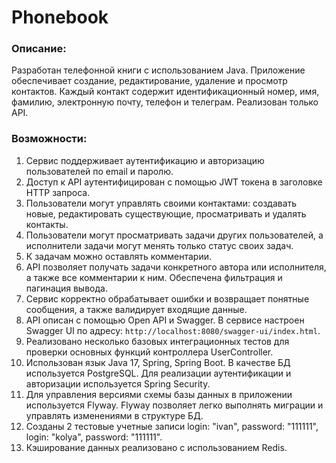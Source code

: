# Phonebook

### Описание:

Разработан телефонной книги с использованием Java. Приложение обеспечивает создание, редактирование, удаление и просмотр контактов. Каждый контакт содержит идентификационный номер, имя, фамилию, электронную почту, телефон и телеграм. Реализован только API.


### Возможности:

1. Сервис поддерживает аутентификацию и авторизацию пользователей по email и паролю.
2. Доступ к API аутентифицирован с помощью JWT токена в заголовке HTTP запроса.
3. Пользователи могут управлять своими контактами: создавать новые, редактировать существующие, просматривать и удалять контакты.
4. Пользователи могут просматривать задачи других пользователей, а исполнители задачи могут менять только статус своих задач.
5. К задачам можно оставлять комментарии.
6. API позволяет получать задачи конкретного автора или исполнителя, а также все комментарии к ним. Обеспечена фильтрация и пагинация вывода.
7. Сервис корректно обрабатывает ошибки и возвращает понятные сообщения, а также валидирует входящие данные.
8. API описан с помощью Open API и Swagger. В сервисе настроен Swagger UI по адресу: `http://localhost:8080/swagger-ui/index.html`.
9. Реализовано несколько базовых интеграционных тестов для проверки основных функций контроллера UserController.
10. Использован язык Java 17, Spring, Spring Boot. В качестве БД используется PostgreSQL. Для реализации аутентификации и авторизации используется Spring Security.
11. Для управления версиями схемы базы данных в приложении используется Flyway. Flyway позволяет легко выполнять миграции и управлять изменениями в структуре БД. 
12. Созданы 2 тестовые учетные записи login: "ivan", password: "111111", login: "kolya", password: "111111".
13. Кэширование данных реализовано с использованием Redis.
